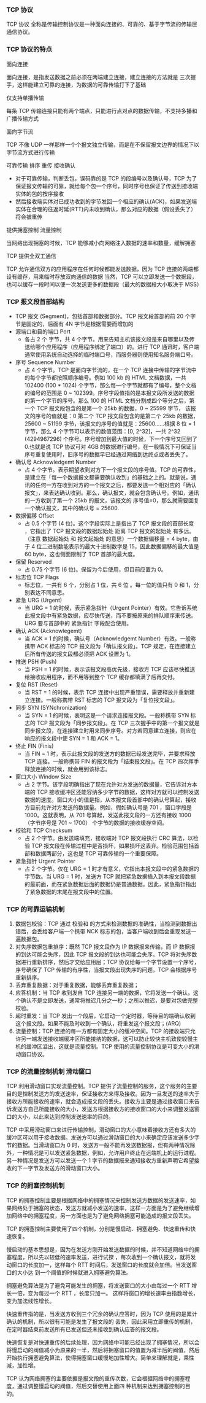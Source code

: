 ### TCP 协议

TCP 协议 全称是传输控制协议是一种面向连接的、可靠的、基于字节流的传输层通信协议。

### TCP 协议的特点

面向连接

面向连接，是指发送数据之前必须在两端建立连接，建立连接的方法就是 三次握手，这样能建立可靠的连接，为数据的可靠传输打下了基础

仅支持单播传输

每条 TCP 传输连接只能有两个端点，只能进行点对点的数据传输，不支持多播和广播传输方式

面向字节流

TCP 不像 UDP 一样那样一个个报文独立传输，而是在不保留报文边界的情况下以字节流方式进行传输

可靠传输 排序 重传 接收确认

- 对于可靠传输，判断丢包，误码靠的是 TCP 的段编号以及确认号，TCP 为了保证报文传输的可靠，就给每个包一个序号，同时序号也保证了传送到接收端实体的包的按序接收
- 然后接收端实体对已成功收到的字节发回一个相应的确认(ACK)，如果发送端实体在合理的往返时延(RTT)内未收到确认，那么对应的数据（假设丢失了）将会被重传

提供拥塞控制 流量控制

当网络出现拥塞的时候，TCP 能够减小向网络注入数据的速率和数量，缓解拥塞

TCP 提供全双工通信

TCP 允许通信双方的应用程序在任何时候都能发送数据，因为 TCP 连接的两端都设有缓存，用来临时存放双向通信的数据
当然，TCP 可以立即发送一个数据段，也可以缓存一段时间以便一次发送更多的数据段（最大的数据段大小取决于 MSS）

### TCP 报文段首部结构

- TCP 报文 (Segment)，包括首部和数据部分。TCP 报文段首部的前 20 个字节是固定的，后面有 4N 字节是根据需要而增加的
- 源端口和目的端口 Port
  - 各占 2 个 字节，共 4 个字节。用来告知主机该报文段是来自哪里以及传送给哪个应用程序（应用程序绑定了端口）的。进行 TCP 通讯时，客户端通常使用系统自动选择的临时端口号，而服务器则使用知名服务端口号。
- 序号 Sequence Number
  - 占 4 个字节。TCP 是面向字节流的，在一个 TCP 连接中传输的字节流中的每个字节都按照顺序编号。例如 100 kb 的 HTML 文档数据，一共 102400 (100 \* 1024) 个字节，那么每一个字节就都有了编号，整个文档的编号的范围是 0 ~ 102399。序号字段值指的是本报文段所发送的数据的第一个字节的序号。那么 100 的 HTML 文档分割成四个等分之后，第一个 TCP 报文段包含的是第一个 25kb 的数据，0 ~ 25599 字节， 该报文的序号的值就是：0 第二个 TCP 报文段包含的是第二个 25kb 的数据，25600 ~ 51199 字节，该报文的序号的值就是：25600......根据 8 位 = 1 字节，那么 4 个字节可以表示的数值范围：[0, 2^32]，一共 2^32 (4294967296) 个序号。序号增加到最大值的时候，下一个序号又回到了 0.也就是说 TCP 协议可对 4GB 的数据进行编号，在一般情况下可保证当序号重复使用时，旧序号的数据早已经通过网络到达终点或者丢失了。
- 确认号 Acknowledgemt Number
  - 占 4 个字节。表示期望收到对方下一个报文段的序号值。TCP 的可靠性，是建立在「每一个数据报文都需要确认收到」的基础之上的。就是说，通讯的任何一方在收到对方的一个报文之后，都要发送一个相对应的「确认报文」，来表达确认收到。那么，确认报文，就会包含确认号。例如，通讯的一方收到了第一个 25kb 的报文，该报文的 序号值=0，那么就需要回复一个确认报文，其中的确认号 = 25600.
- 数据偏移 Offset
  - 占 0.5 个字节 (4 位)。这个字段实际上是指出了 TCP 报文段的首部长度 ，它指出了 TCP 报文段的数据起始处 距离 TCP 报文的起始处 有多远。（注意 数据起始处 和 报文起始处 的意思）一个数据偏移量 = 4 byte，由于 4 位二进制数能表示的最大十进制数字是 15，因此数据偏移的最大值是 60 byte，这也侧面限制了 TCP 首部的最大度。
- 保留 Reserved
  - 占 0.75 个字节 (6 位)。保留为今后使用，但目前应置为 0。
- 标志位 TCP Flags
  - 标志位，一共有 6 个，分别占 1 位，共 6 位 。每一位的值只有 0 和 1，分别表达不同意思。
- 紧急 URG (Urgent)
  - 当 URG = 1 的时候，表示紧急指针（Urgent Pointer）有效。它告诉系统此报文段中有紧急数据，应尽快传送，而不要按原来的排队顺序来传送。URG 要与首部中的 紧急指针 字段配合使用。
- 确认 ACK (Acknowlegemt)
  - 当 ACK = 1 的时候，确认号（Acknowledgemt Number）有效。一般称携带 ACK 标志的 TCP 报文段为「确认报文段」。TCP 规定，在连接建立后所有传送的报文段都必须把 ACK 设置为 1。
- 推送 PSH (Push)
  - 当 PSH = 1 的时候，表示该报文段高优先级，接收方 TCP 应该尽快推送给接收应用程序，而不用等到整个 TCP 缓存都填满了后再交付。
- 复位 RST (Reset)
  - 当 RST = 1 的时候，表示 TCP 连接中出现严重错误，需要释放并重新建立连接。一般称携带 RST 标志的 TCP 报文段为「复位报文段」。
- 同步 SYN (SYNchronization)
  - 当 SYN = 1 的时候，表明这是一个请求连接报文段。一般称携带 SYN 标志的 TCP 报文段为「同步报文段」。在 TCP 三次握手中的第一个报文就是同步报文段，在连接建立时用来同步序号。对方若同意建立连接，则应在响应的报文段中使 SYN = 1 和 ACK = 1。
- 终止 FIN (Finis)
  - 当 FIN = 1 时，表示此报文段的发送方的数据已经发送完毕，并要求释放 TCP 连接。一般称携带 FIN 的报文段为「结束报文段」。在 TCP 四次挥手释放连接的时候，就会用到该标志。
- 窗口大小 Window Size
  - 占 2 字节。该字段明确指出了现在允许对方发送的数据量，它告诉对方本端的 TCP 接收缓冲区还能容纳多少字节的数据，这样对方就可以控制发送数据的速度。窗口大小的值是指，从本报文段首部中的确认号算起，接收方目前允许对方发送的数据量。例如，假如确认号是 701 ，窗口字段是 1000。这就表明，从 701 号算起，发送此报文段的一方还有接收 1000 （字节序号是 701 ~ 1700） 个字节的数据的接收缓存空间。
- 校验和 TCP Checksum
  - 占 2 个字节。由发送端填充，接收端对 TCP 报文段执行 CRC 算法，以检验 TCP 报文段在传输过程中是否损坏，如果损坏这丢弃。检验范围包括首部和数据两部分，这也是 TCP 可靠传输的一个重要保障。
- 紧急指针 Urgent Pointer
  - 占 2 个字节。仅在 URG = 1 时才有意义，它指出本报文段中的紧急数据的字节数。当 URG = 1 时，发送方 TCP 就把紧急数据插入到本报文段数据的最前面，而在紧急数据后面的数据仍是普通数据。因此，紧急指针指出了紧急数据的末尾在报文段中的位置。

### TCP 的可靠运输机制

1. 数据包校验：TCP 通过 校验和 的方式来检测数据的准确性，当检测到数据出错后，会丢给客户端一个携带 NCK 标志的包，当客户端收到后会重现发送一遍数据包。
2. 对失序数据包重排序：既然 TCP 报文段作为 IP 数据报来传输，而 IP 数据报的到达可能会失序，因此 TCP 报文段的到达也可能会失序。TCP 将对失序数据进行重新排序，然后才交给应用层；TCP 协议给每一个字节设置一个序号，序号确保了 TCP 传输的有序性，当报文段出现失序的问题，TCP 会根据序号重新排序。
3. 丢弃重复数据：对于重复数据，能够丢弃重复数据；
4. 应答机制：当 TCP 收到发自 TCP 连接另一端的数据，它将发送一个确认。这个确认不是立即发送，通常将推迟几分之一秒；之所以推迟，是要对包做完整校验。
5. 超时重发：当 TCP 发出一个段后，它启动一个定时器，等待目的端确认收到这个报文段。如果不能及时收到一个确认，将重发这个报文段；(ARQ)
6. 流量控制：TCP 连接的每一方都有固定大小的缓冲空间。TCP 的接收端只允许另一端发送接收端缓冲区所能接纳的数据，这可以防止较快主机致使较慢主机的缓冲区溢出，这就是流量控制。TCP 使用的流量控制协议是可变大小的滑动窗口协议。

### TCP 的流量控制机制 滑动窗口

TCP 利用滑动窗口实现流量控制。TCP 提供了流量控制的服务，这个服务的主要目的是控制发送方的发送速率，保证接收方来得及接收。因为一旦发送的速率大于接收方所能接收的速率，就会造成报文段的丢失。接收方主要是通过接收窗口来告诉发送方自己所能接收的大小，发送方根据接收方的接收窗口的大小来调整发送窗口的大小，以此来达到控制发送速率的目的。

TCP 中采用滑动窗口来进行传输控制，滑动窗口的大小意味着接收方还有多大的缓冲区可以用于接收数据。发送方可以通过滑动窗口的大小来确定应该发送多少字节的数据。当滑动窗口为 0 时，发送方一般不能再发送数据报，但有两种情况除外，一种情况是可以发送紧急数据，例如，允许用户终止在远端机上的运行进程。另一种情况是发送方可以发送一个 1 字节的数据报来通知接收方重新声明它希望接收的下一字节及发送方的滑动窗口大小。

### TCP 的拥塞控制机制

TCP 的拥塞控制主要是根据网络中的拥塞情况来控制发送方数据的发送速率，如果网络处于拥塞的状态，发送方就减小发送的速率，这样一方面是为了避免继续增加网络中的拥塞程度，另一方面也是为了避免网络拥塞可能造成的报文段丢失。

TCP 的拥塞控制主要使用了四个机制，分别是慢启动、拥塞避免、快速重传和快速恢复。

慢启动的基本思想是，因为在发送方刚开始发送数据的时候，并不知道网络中的拥塞程度，所以先以较低的速率发送，进行试探 ，每次收到一个确认报文，就将发动窗口的长度加一，这样每个 RTT 时间后，发送窗口的长度就会加倍。当发送窗口的大小达 到一个阈值的时候就进入拥塞避免算法。

拥塞避免算法是为了避免可能发生的拥塞，将发送窗口的大小由每过一个 RTT 增长一倍，变为每过一个 RTT ，长度只加一。 这样将窗口的增长速率由指数增长，变为加法线性增长。

快速重传指的是，当发送方收到三个冗余的确认应答时，因为 TCP 使用的是累计确认的机制，所以很有可能是发生了报文段的 丢失，因此采用立即重传的机制，在定时器结束前发送所有已发送但还未接收到确认应答的报文段。

快速恢复是对快速重传的后续处理，因为网络中可能已经出现了拥塞情况，所以会将慢启动的阀值减小为原来的一半，然后将拥塞窗口的值置为减半后的阀值，然后开始执行拥塞避免算法，使得拥塞窗口缓慢地加性增大。简单来理解就是，乘性减，加性增。

TCP 认为网络拥塞的主要依据是报文段的重传次数，它会根据网络中的拥塞程度，通过调整慢启动的阀值，然后交替使用上面四 种机制来达到拥塞控制的目的。
